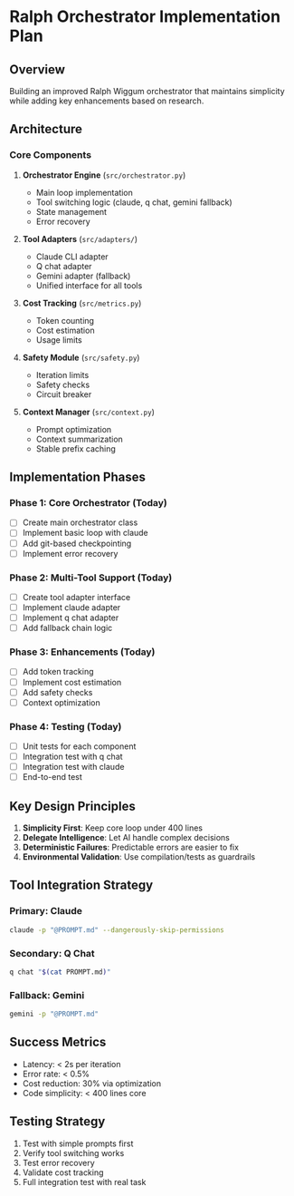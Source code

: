 # Ralph Orchestrator Implementation Plan

## Overview
Building an improved Ralph Wiggum orchestrator that maintains simplicity while adding key enhancements based on research.

## Architecture

### Core Components
1. **Orchestrator Engine** (`src/orchestrator.py`)
   - Main loop implementation
   - Tool switching logic (claude, q chat, gemini fallback)
   - State management
   - Error recovery

2. **Tool Adapters** (`src/adapters/`)
   - Claude CLI adapter
   - Q chat adapter  
   - Gemini adapter (fallback)
   - Unified interface for all tools

3. **Cost Tracking** (`src/metrics.py`)
   - Token counting
   - Cost estimation
   - Usage limits

4. **Safety Module** (`src/safety.py`)
   - Iteration limits
   - Safety checks
   - Circuit breaker

5. **Context Manager** (`src/context.py`)
   - Prompt optimization
   - Context summarization
   - Stable prefix caching

## Implementation Phases

### Phase 1: Core Orchestrator (Today)
- [ ] Create main orchestrator class
- [ ] Implement basic loop with claude
- [ ] Add git-based checkpointing
- [ ] Implement error recovery

### Phase 2: Multi-Tool Support (Today)
- [ ] Create tool adapter interface
- [ ] Implement claude adapter
- [ ] Implement q chat adapter
- [ ] Add fallback chain logic

### Phase 3: Enhancements (Today)
- [ ] Add token tracking
- [ ] Implement cost estimation
- [ ] Add safety checks
- [ ] Context optimization

### Phase 4: Testing (Today)
- [ ] Unit tests for each component
- [ ] Integration test with q chat
- [ ] Integration test with claude
- [ ] End-to-end test

## Key Design Principles
1. **Simplicity First**: Keep core loop under 400 lines
2. **Delegate Intelligence**: Let AI handle complex decisions
3. **Deterministic Failures**: Predictable errors are easier to fix
4. **Environmental Validation**: Use compilation/tests as guardrails

## Tool Integration Strategy

### Primary: Claude
```bash
claude -p "@PROMPT.md" --dangerously-skip-permissions
```

### Secondary: Q Chat
```bash
q chat "$(cat PROMPT.md)"
```

### Fallback: Gemini
```bash
gemini -p "@PROMPT.md"
```

## Success Metrics
- Latency: < 2s per iteration
- Error rate: < 0.5%
- Cost reduction: 30% via optimization
- Code simplicity: < 400 lines core

## Testing Strategy
1. Test with simple prompts first
2. Verify tool switching works
3. Test error recovery
4. Validate cost tracking
5. Full integration test with real task